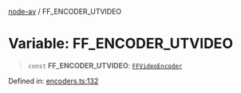 [node-av](../globals.md) / FF\_ENCODER\_UTVIDEO

# Variable: FF\_ENCODER\_UTVIDEO

> `const` **FF\_ENCODER\_UTVIDEO**: [`FFVideoEncoder`](../type-aliases/FFVideoEncoder.md)

Defined in: [encoders.ts:132](https://github.com/seydx/av/blob/f8631fc881b394300b1479f511d55cf1c370a87f/src/constants/encoders.ts#L132)
